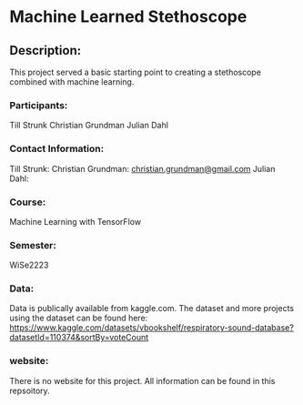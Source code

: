 # Machine Learned Stethoscope

## Description:
This project served a basic starting point to creating a stethoscope combined with machine learning. 

### Participants:
Till Strunk
Christian Grundman
Julian Dahl

### Contact Information:
Till Strunk: 
Christian Grundman: christian.grundman@gmail.com
Julian Dahl:

### Course:
Machine Learning with TensorFlow

### Semester:
WiSe2223

### Data:
Data is publically available from kaggle.com. The dataset and more projects using the dataset can be found here:
https://www.kaggle.com/datasets/vbookshelf/respiratory-sound-database?datasetId=110374&sortBy=voteCount

### website:
There is no website for this project. All information can be found in this repsoitory.
